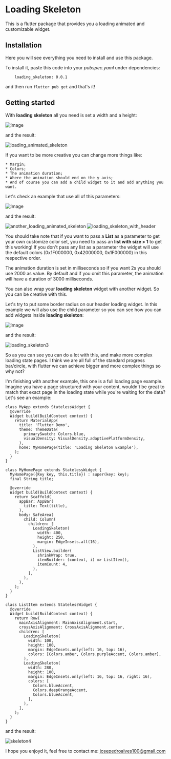 # Loading Skeleton

This is a flutter package that provides you a loading animated and customizable widget.

## Installation

Here you will see everything you need to install and use this package.

To install it, paste this code into your *pubspec.yaml* under dependencies:
```
    loading_skeleton: 0.0.1
```
and then run `flutter pub get` and that's it!

## Getting started

With **loading skeleton** all you need is set a width and a height:

![Image](https://github.com/jpgpa/loading_skeleton_widget/blob/master/assets/Screenshot%202021-03-03%20at%2014.22.40.png)

and the result:

![loading_animated_skeleton](https://media.giphy.com/media/uC0PTR2rgZ4cYD2xmY/giphy.gif)

If you want to be more creative you can change more things like:

    * Margin;
    * Colors;
    * The animation duration;
    * Where the animation should end on the y axis;
    * And of course you can add a child widget to it and add anything you want.

Let's check an example that use all of this parameters:

![Image](https://github.com/jpgpa/loading_skeleton_widget/blob/master/assets/Screenshot%202021-03-03%20at%2014.36.05.png)

and the result:

![another_loading_animated_skeleton](https://media.giphy.com/media/AzsZwdKfnDBrMXZUn0/giphy.gif) ![loading_skeleton_with_header](https://media.giphy.com/media/QK5uaTQTClFz08VlJO/giphy.gif)

You should take note that if you want to pass a **List<Color>** as a parameter to get your own customize color set, you need to pass an **list with size > 1** to get this working! If you don't pass any list<Color> as a parameter the widget will use the default colors (0x1F000000, 0x42000000, 0x1F000000) in this respective order.

The animation duration is set in milliseconds so if you want 2s you should use 2000 as value. By default and if you omit this parameter, the animation will have a duration of 3000 milliseconds.

You can also wrap your **loading skeleton** widget with another widget. So you can be creative with this.

Let's try to put some border radius on our header loading widget. In this example we will also use the child parameter so you can see how you can add widgets inside **loading skeleton**:

![Image](https://github.com/jpgpa/loading_skeleton_widget/blob/master/assets/Screenshot%202021-03-03%20at%2015.01.28.png)

and the result:

![loading_skeleton3](https://media.giphy.com/media/max8eeuVhtKBhOIbe5/giphy.gif)

So as you can see you can do a lot with this, and make more complex loading state pages. I think we are all full of the standard progress bar/circle, with flutter we can achieve bigger and more complex things so why not?

I'm finishing with another example, this one is a full loading page example. Imagine you have a page structured with your content, wouldn't be great to match that exact page in the loading state while you're waiting for the data? Let's see an example:

```
class MyApp extends StatelessWidget {
  @override
  Widget build(BuildContext context) {
    return MaterialApp(
      title: 'Flutter Demo',
      theme: ThemeData(
        primarySwatch: Colors.blue,
        visualDensity: VisualDensity.adaptivePlatformDensity,
      ),
      home: MyHomePage(title: 'Loading Skeleton Example'),
    );
  }
}

class MyHomePage extends StatelessWidget {
  MyHomePage({Key key, this.title}) : super(key: key);
  final String title;

  @override
  Widget build(BuildContext context) {
    return Scaffold(
      appBar: AppBar(
        title: Text(title),
      ),
      body: SafeArea(
        child: Column(
          children: [
            LoadingSkeleton(
              width: 400,
              height: 250,
              margin: EdgeInsets.all(16),
            ),
            ListView.builder(
              shrinkWrap: true,
              itemBuilder: (context, i) => ListItem(),
              itemCount: 4,
            ),
          ],
        ),
      ),
    );
  }
}

class ListItem extends StatelessWidget {
  @override
  Widget build(BuildContext context) {
    return Row(
      mainAxisAlignment: MainAxisAlignment.start,
      crossAxisAlignment: CrossAxisAlignment.center,
      children: [
        LoadingSkeleton(
          width: 100,
          height: 100,
          margin: EdgeInsets.only(left: 16, top: 16),
          colors: [Colors.amber, Colors.purpleAccent, Colors.amber],
        ),
        LoadingSkeleton(
          width: 280,
          height: 100,
          margin: EdgeInsets.only(left: 16, top: 16, right: 16),
          colors: [
            Colors.blueAccent,
            Colors.deepOrangeAccent,
            Colors.blueAccent,
          ],
        ),
      ],
    );
  }
}
```
and the result: 

![skeleton4](https://media.giphy.com/media/wyuUX0ZDP26VS2WmnH/giphy.gif)

I hope you enjoyd it, feel free to contact me:
josepedroalves100@gmail.com
